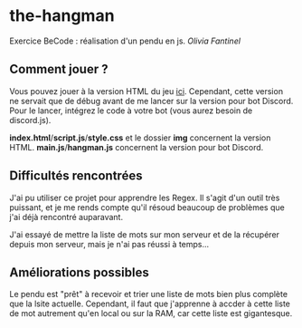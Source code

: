 # the-hangman
Exercice BeCode : réalisation d'un pendu en js.
*Olivia Fantinel* 

## Comment jouer ?

Vous pouvez jouer à la version HTML du jeu [ici](https://tanoshiibot.github.io/the-hangman/). Cependant, cette version ne servait que de débug avant de me lancer sur la version pour bot Discord. Pour le lancer, intégrez le code à votre bot (vous aurez besoin de discord.js).

**index.html**/**script.js**/**style.css** et le dossier **img** concernent la version HTML.
**main.js**/**hangman.js** concernent la version pour bot Discord.

## Difficultés rencontrées

J'ai pu utiliser ce projet pour apprendre les Regex. Il s'agit d'un outil très puissant, et je me rends compte qu'il résoud beaucoup de problèmes que j'ai déjà rencontré auparavant. 

J'ai essayé de mettre la liste de mots sur mon serveur et de la récupérer depuis mon serveur, mais je n'ai pas réussi à temps...

## Améliorations possibles

Le pendu est "prêt" à recevoir et trier une liste de mots bien plus complète que la lsite actuelle. Cependant, il faut que j'apprenne à accder à cette liste de mot autrement qu'en local ou sur la RAM, car cette liste est gigantesque. 